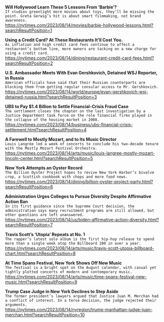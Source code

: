 **Will Hollywood Learn These 5 Lessons From ‘Barbie’?**\
`If studios greenlight more movies about toys, they’ll be missing the point. Greta Gerwig’s hit is about smart filmmaking, not brand awareness.`\
https://nytimes.com/2023/08/14/movies/barbie-hollywood-lessons.html?searchResultPosition=1

**Using a Credit Card? At These Restaurants It’ll Cost You.**\
`As inflation and high credit card fees continue to affect a restaurant’s bottom line, more owners are tacking on a new charge for using a credit card.`\
https://nytimes.com/2023/08/14/dining/restaurant-credit-card-fees.html?searchResultPosition=2

**U.S. Ambassador Meets With Evan Gershkovich, Detained WSJ Reporter, in Russia**\
`American officials have said that their Russian counterparts are blocking them from getting regular consular access to Mr. Gershkovich.`\
https://nytimes.com/2023/08/14/world/europe/evan-gershkovich-wsj-detained-russia.html?searchResultPosition=3

**UBS to Pay $1.4 Billion to Settle Financial-Crisis Fraud Case**\
`The settlement closes the chapter on the last investigation by a Justice Department task force on the role financial firms played in the collapse of the housing market in 2008.`\
https://nytimes.com/2023/08/14/business/ubs-financial-crisis-settlement.html?searchResultPosition=4

**A Farewell to Mostly Mozart, and to Its Music Director**\
`Louis Langrée led a week of concerts to conclude his two-decade tenure with the Mostly Mozart Festival Orchestra.`\
https://nytimes.com/2023/08/14/arts/music/louis-langree-mostly-mozart-lincoln-center.html?searchResultPosition=5

**New York Attempts an Oyster Record**\
`The Billion Oyster Project hopes to revive New York Harbor’s bivalve crop, a Scottish cookbook with chops and more food news.`\
https://nytimes.com/2023/08/14/dining/billion-oyster-project-party.html?searchResultPosition=6

**Administration Urges Colleges to Pursue Diversity Despite Affirmative Action Ban**\
`In its first guidance since the Supreme Court decision, the administration says many recruitment programs are still allowed, but other questions are left unanswered.`\
https://nytimes.com/2023/08/14/us/biden-affirmative-action-diversity.html?searchResultPosition=7

**Travis Scott’s ‘Utopia’ Repeats at No. 1**\
`The rapper’s latest solo album is the first hip-hop release to spend more than a single week atop the Billboard 200 in over a year.`\
https://nytimes.com/2023/08/14/arts/music/travis-scott-utopia-billboard-chart.html?searchResultPosition=8

**At Time Spans Festival, New York Shows Off New Music**\
`The festival is a bright spot on the August calendar, with casual yet tightly plotted concerts of modern and contemporary music.`\
https://nytimes.com/2023/08/14/arts/music/time-spans-festival-new-music.html?searchResultPosition=9

**Trump Case Judge in New York Declines to Step Aside**\
`The former president’s lawyers argued that Justice Juan M. Merchan had a conflict of interest. In a terse decision, the judge rejected their arguments.`\
https://nytimes.com/2023/08/14/nyregion/trump-manhattan-judge-juan-merchan.html?searchResultPosition=10

